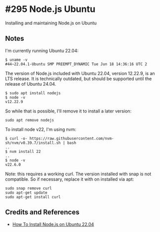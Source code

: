 # #295 Node.js Ubuntu

Installing and maintaining Node.js on Ubuntu

## Notes

I'm currently running Ubuntu 22.04:

    $ uname -v
    #44~22.04.1-Ubuntu SMP PREEMPT_DYNAMIC Tue Jun 18 14:36:16 UTC 2

The version of Node.js included with Ubuntu 22.04, version 12.22.9, is an LTS release. It is technically outdated, but should be supported until the release of Ubuntu 24.04.

    $ sudo apt install nodejs
    $ node -v
    v12.22.9

So while that is possible, I'll remove it to install a later version:

    sudo apt remove nodejs

To install node v22, I'm using nvm:

    $ curl -o- https://raw.githubusercontent.com/nvm-sh/nvm/v0.39.7/install.sh | bash
    ..
    $ nvm install 22
    ..
    $ node -v
    v22.6.0

Note: this requires a working curl. The version installed with snap is not compatible. So if necessary, replace it with on installed via apt:

    sudo snap remove curl
    sudo apt-get update
    sudo apt-get install curl

## Credits and References

* [How To Install Node.js on Ubuntu 22.04](https://www.digitalocean.com/community/tutorials/how-to-install-node-js-on-ubuntu-22-04)
